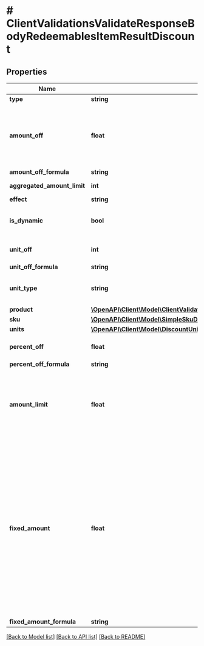 # # ClientValidationsValidateResponseBodyRedeemablesItemResultDiscount

## Properties

Name | Type | Description | Notes
------------ | ------------- | ------------- | -------------
**type** | **string** |  | [optional]
**amount_off** | **float** | Amount taken off the subtotal of a price. Value is multiplied by 100 to precisely represent 2 decimal places. For example, a $10 discount is written as 1000. | [optional]
**amount_off_formula** | **string** |  | [optional]
**aggregated_amount_limit** | **int** | Maximum discount amount per order. | [optional]
**effect** | **string** |  | [optional]
**is_dynamic** | **bool** | Flag indicating whether the discount was calculated using a formula. | [optional]
**unit_off** | **int** | Number of units to be granted a full value discount. | [optional]
**unit_off_formula** | **string** |  | [optional]
**unit_type** | **string** | The product deemed as free, chosen from product inventory (e.g. time, items). | [optional]
**product** | [**\OpenAPI\Client\Model\ClientValidationsValidateResponseBodyRedeemablesItemResultDiscountProduct**](ClientValidationsValidateResponseBodyRedeemablesItemResultDiscountProduct.md) |  | [optional]
**sku** | [**\OpenAPI\Client\Model\SimpleSkuDiscountUnit**](SimpleSkuDiscountUnit.md) |  | [optional]
**units** | [**\OpenAPI\Client\Model\DiscountUnitMultipleOneUnit[]**](DiscountUnitMultipleOneUnit.md) |  | [optional]
**percent_off** | **float** | The percent discount that the customer will receive. | [optional]
**percent_off_formula** | **string** |  | [optional]
**amount_limit** | **float** | Upper limit allowed to be applied as a discount. Value is multiplied by 100 to precisely represent 2 decimal places. For example, a $6 maximum discount is written as 600. | [optional]
**fixed_amount** | **float** | Sets a fixed value for an order total or the item price. The value is multiplied by 100 to precisely represent 2 decimal places. For example, a $10 discount is written as 1000. If the fixed amount is calculated by the formula, i.e. the &#x60;fixed_amount_formula&#x60; parameter is present in the fixed amount definition, this value becomes the **fallback value**. As a result, if the formula cannot be calculated due to missing metadata, for example, this value will be used as the fixed value. | [optional]
**fixed_amount_formula** | **string** |  | [optional]

[[Back to Model list]](../../README.md#models) [[Back to API list]](../../README.md#endpoints) [[Back to README]](../../README.md)
